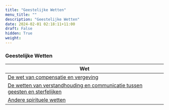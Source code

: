 ```yaml
---
title: "Geestelijke Wetten"
menu_title: ""
description: "Geestelijke Wetten"
date: 2024-02-01 02:18:11+11:00
draft: False
hidden: True
weight: 
---
```

### Geestelijke Wetten

|**Wet**
|---
| [De wet van compensatie en vergeving](/1-nl-padgett-messages/1-3-nl-padgett-messages-by-topic/1-3-14-nl-spiritual-laws/1-3-14-1-nl-law-of-compensation-and-forgiveness/)
| [De wetten van verstandhouding en communicatie tussen geesten en sterfelijken](/1-nl-padgett-messages/1-3-nl-padgett-messages-by-topic/1-3-14-nl-spiritual-laws/1-3-14-2-nl-laws-of-rapport-communication/)
| [Andere spirituele wetten](/1-nl-padgett-messages/1-3-nl-padgett-messages-by-topic/1-3-14-nl-spiritual-laws/1-3-14-3-nl-other-spiritual-laws/)
